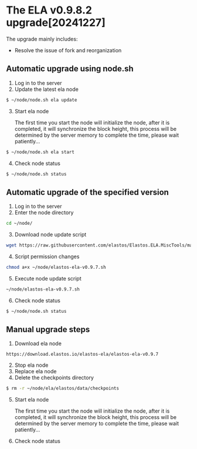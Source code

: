
# The ELA v0.9.8.2 upgrade[20241227]

The upgrade mainly includes:

- Resolve the issue of fork and reorganization

## Automatic upgrade using node.sh

1. Log in to the server
2. Update the latest ela node

```bash
$ ~/node/node.sh ela update
```

3. Start ela node

   The first time you start the node will initialize the node, after it is completed, it will synchronize the block
   height, this process will be determined by the server memory to complete the time, please wait patiently...

```bash
$ ~/node/node.sh ela start
```

4. Check node status

```bash
$ ~/node/node.sh status
```


## Automatic upgrade of the specified version

1. Log in to the server
2. Enter the node directory

```bash
cd ~/node/
```

3. Download node update script

```bash
wget https://raw.githubusercontent.com/elastos/Elastos.ELA.MiscTools/master/upgrade/ela/elastos-ela-v0.9.7.sh
```

4. Script permission changes

```bash
chmod a+x ~/node/elastos-ela-v0.9.7.sh
```

5. Execute node update script

```bash
~/node/elastos-ela-v0.9.7.sh
```

6. Check node status

```bash
$ ~/node/node.sh status
```

## Manual upgrade steps

1. Download ela node

```
https://download.elastos.io/elastos-ela/elastos-ela-v0.9.7
```

2. Stop ela node
3. Replace ela node
4. Delete the checkpoints directory

```bash
$ rm -r ~/node/ela/elastos/data/checkpoints
```

5. Start ela node

   The first time you start the node will initialize the node, after it is completed, it will synchronize the block
   height, this process will be determined by the server memory to complete the time, please wait patiently...

6. Check node status
